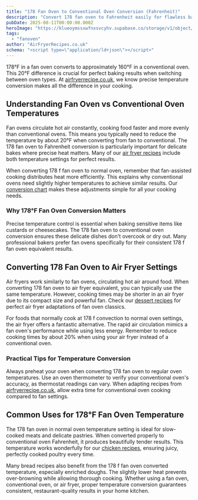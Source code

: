 ```yaml
---
title: "178 Fan Oven to Conventional Oven Conversion (Fahrenheit)"
description: "Convert 178 fan oven to Fahrenheit easily for flawless baking results. Get the exact conventional oven equivalent and air fryer tips in seconds."
pubDate: 2025-08-11T00:00:00.000Z
heroImage: "https://klueoymssxwfnxsvcyhv.supabase.co/storage/v1/object/public/md/178-fan-oven-to-conventional-oven-conversion-fahrenheit-e69d0c6e.png"
tags:
  - "fanoven"
author: "AirFryerRecipes.co.uk"
schema: "<script type=\"application/ld+json\"></script>"
---
```


<p>178°F in a fan oven converts to approximately 160°F in a conventional oven. This 20°F difference is crucial for perfect baking results when switching between oven types. At <a href=https://www.airfryerrecipe.co.uk>airfryerrecipe.co.uk</a>, we know precise temperature conversion makes all the difference in your cooking.</p>

<h2>Understanding Fan Oven vs Conventional Oven Temperatures</h2>
<p>Fan ovens circulate hot air constantly, cooking food faster and more evenly than conventional ovens. This means you typically need to reduce the temperature by about 20°F when converting from fan to conventional. The 178 fan oven to Fahrenheit conversion is particularly important for delicate bakes where precise heat matters. Many of our <a href=https://www.airfryerrecipe.co.uk/recipes>air fryer recipes</a> include both temperature settings for perfect results.</p>

<p>When converting 178 f fan oven to normal oven, remember that fan-assisted cooking distributes heat more efficiently. This explains why conventional ovens need slightly higher temperatures to achieve similar results. Our <a href=https://www.airfryerrecipe.co.uk/air-fryer-conversion-chart>conversion chart</a> makes these adjustments simple for all your cooking needs.</p>

<h3>Why 178°F Fan Oven Conversion Matters</h3>
<p>Precise temperature control is essential when baking sensitive items like custards or cheesecakes. The 178 fan oven to conventional oven conversion ensures these delicate dishes don't overcook or dry out. Many professional bakers prefer fan ovens specifically for their consistent 178 f fan oven equivalent results.</p>

<h2>Converting 178 Fan Oven to Air Fryer Settings</h2>
<p>Air fryers work similarly to fan ovens, circulating hot air around food. When converting 178 fan oven to air fryer equivalent, you can typically use the same temperature. However, cooking times may be shorter in an air fryer due to its compact size and powerful fan. Check our <a href=https://www.airfryerrecipe.co.uk/recipe-category/dessert>dessert recipes</a> for perfect air fryer adaptations of fan oven classics.</p>

<p>For foods that normally cook at 178 f convection to normal oven settings, the air fryer offers a fantastic alternative. The rapid air circulation mimics a fan oven's performance while using less energy. Remember to reduce cooking times by about 20% when using your air fryer instead of a conventional oven.</p>

<h3>Practical Tips for Temperature Conversion</h3>
<p>Always preheat your oven when converting 178 fan oven to regular oven temperatures. Use an oven thermometer to verify your conventional oven's accuracy, as thermostat readings can vary. When adapting recipes from <a href=https://www.airfryerrecipe.co.uk>airfryerrecipe.co.uk</a>, allow extra time for conventional oven cooking compared to fan settings.</p>

<h2>Common Uses for 178°F Fan Oven Temperature</h2>
<p>The 178 fan oven in normal oven temperature setting is ideal for slow-cooked meats and delicate pastries. When converted properly to conventional oven Fahrenheit, it produces beautifully tender results. This temperature works wonderfully for our <a href=https://www.airfryerrecipe.co.uk/recipe-category/chicken>chicken recipes</a>, ensuring juicy, perfectly cooked poultry every time.</p>

<p>Many bread recipes also benefit from the 178 f fan oven converted temperature, especially enriched doughs. The slightly lower heat prevents over-browning while allowing thorough cooking. Whether using a fan oven, conventional oven, or air fryer, proper temperature conversion guarantees consistent, restaurant-quality results in your home kitchen.</p>